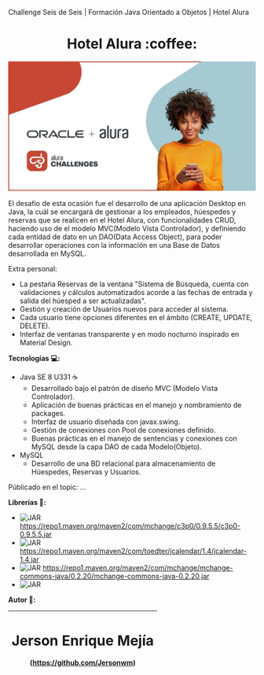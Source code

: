 Challenge Seis de Seis | Formación Java Orientado a Objetos | Hotel Alura

<h1 align="center">Hotel Alura :coffee:</h1>

![Challenge Oracle Next Education + Alura Banner](https://raw.githubusercontent.com/EduardoUT/CRUD-Alura-Hotel-ONE-Alura_Challenge/master/src/mx/com/alurahotel/imagenes/challengeImage.jpg)

El desafio de esta ocasión fue el desarrollo de una aplicación Desktop en Java, la cuál 
se encargará de gestionar a los empleados, húespedes y reservas que se realicen en el Hotel Alura,
con funcionalidades CRUD, haciendo uso de el modelo MVC(Modelo Vista Controlador), y definiendo cada
entidad de dato en un DAO(Data Access Object), para poder desarrollar operaciones con la información
en una Base de Datos desarrollada en MySQL.

Extra personal:
- La pestaña Reservas de la ventana "Sistema de Búsqueda, cuenta con validaciones y cálculos
automatizados acorde a las fechas de entrada y salida del húesped a ser actualizadas".
- Gestión y creación de Usuarios nuevos para acceder al sistema.
- Cada usuario tiene opciones diferentes en el ámbito (CREATE, UPDATE, DELETE).
- Interfaz de ventanas transparente y en modo nocturno inspirado en Material Design.

**Tecnologías 💻:**

   - Java SE 8 U331 :coffee:
      - Desarrollado bajo el patrón de diseño MVC (Modelo Vista Controlador).
      - Aplicación de buenas prácticas en el manejo y nombramiento de packages.
      - Interfaz de usuario diseñada con javax.swing.
      - Gestión de conexiones con Pool de conexiones definido.
      - Buenas prácticas en el manejo de sentencias y conexiones con MySQL desde la
      capa DAO de cada Modelo(Objeto).
   - MySQL
      - Desarrollo de una BD relacional para almacenamiento de Húespedes, Reservas y Usuarios.
      
Públicado en el topic:
...

**Librerías 📖:**

   - ![JAR](https://img.shields.io/badge/c3p0--0.9.5.5-JAR-blue) https://repo1.maven.org/maven2/com/mchange/c3p0/0.9.5.5/c3p0-0.9.5.5.jar
   - ![JAR](https://img.shields.io/badge/jcalendar--1.4-JAR-blue) https://repo1.maven.org/maven2/com/toedter/jcalendar/1.4/jcalendar-1.4.jar
   - ![JAR](https://img.shields.io/badge/mchange--commons--java--0.2.20-JAR-blue) https://repo1.maven.org/maven2/com/mchange/mchange-commons-java/0.2.20/mchange-commons-java-0.2.20.jar
   - ![JAR](https://img.shields.io/badge/mysql--connector--java--8.0.29-JAR-blue)
   


**Autor 🧑:**

| <h1>Jerson Enrique Mejía</h1>(https://github.com/Jersonwm) |
| :---: |
